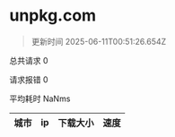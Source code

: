 
  # unpkg.com

  > 更新时间 2025-06-11T00:51:26.654Z
  
  总共请求 0

  请求报错 0

  平均耗时 NaNms

|城市|ip|下载大小|速度|
|-----|----------|---|---|

  